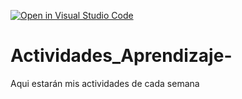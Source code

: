 [![Open in Visual Studio Code](https://classroom.github.com/assets/open-in-vscode-c66648af7eb3fe8bc4f294546bfd86ef473780cde1dea487d3c4ff354943c9ae.svg)](https://classroom.github.com/online_ide?assignment_repo_id=8478678&assignment_repo_type=AssignmentRepo)
# Actividades_Aprendizaje-
Aqui estarán mis actividades de cada semana
